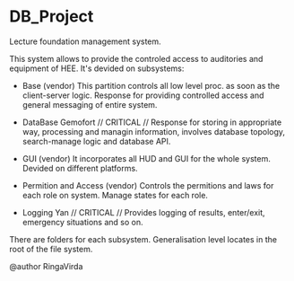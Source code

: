 # DB_Project
Lecture foundation management system.

This system allows to provide the controled access to auditories and equipment of HEE.
It's devided on subsystems:

- Base (vendor)
    This partition controls all low level proc. as soon as the client-server logic. Response for providing controlled access and general messaging of entire system. 

- DataBase Gemofort // CRITICAL //
    Response for storing in appropriate way, processing and managin information, involves database topology, search-manage logic and database API.

- GUI (vendor)
    It incorporates all HUD and GUI for the whole system. Devided on different platforms.

- Permition and Access (vendor)
    Controls the permitions and laws for each role on system. Manage states for each role.

- Logging Yan // CRITICAL //
    Provides logging of results, enter/exit, emergency situations and so on.

There are folders for each subsystem. Generalisation level locates in the root of the file system.

@author RingaVirda
